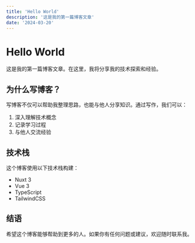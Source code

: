 ```yaml
---
title: 'Hello World'
description: '这是我的第一篇博客文章'
date: '2024-03-20'
---
```


# Hello World

这是我的第一篇博客文章。在这里，我将分享我的技术探索和经验。

## 为什么写博客？

写博客不仅可以帮助我整理思路，也能与他人分享知识。通过写作，我们可以：

1. 深入理解技术概念
2. 记录学习过程
3. 与他人交流经验

## 技术栈

这个博客使用以下技术栈构建：

- Nuxt 3
- Vue 3
- TypeScript
- TailwindCSS

## 结语

希望这个博客能够帮助到更多的人。如果你有任何问题或建议，欢迎随时联系我。 